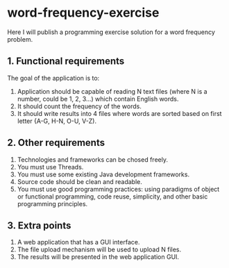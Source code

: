 # word-frequency-exercise

Here I will publish a programming exercise solution for a word frequency problem.

## 1. Functional requirements

The goal of the application is to:
1. Application should be capable of reading N text files (where N is a number, could be 1, 2, 3...) which contain English words.
2. It should count the frequency of the words.
3. It should write results into 4 files where words are sorted based on first letter {A-G, H-N, O-U, V-Z).

## 2. Other requirements

1. Technologies and frameworks can be chosed freely.
2. You must use Threads.
3. You must use some existing Java development frameworks.
4. Source code should be clean and readable.
5. You must use good programming practices: using paradigms of object or functional programming, code reuse, simplicity, and other basic programming principles.

## 3. Extra points

1. A web application that has a GUI interface.
2. The file upload mechanism will be used to upload N files.
3. The results will be presented in the web application GUI.